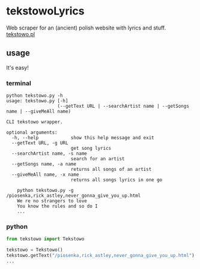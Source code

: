 # tekstowoLyrics

Web scraper for an (ancient) polish website with lyrics and stuff.
[tekstowo.pl](http://www.tekstowo.pl/)

## usage

It's easy!

### terminal

```shell
python tekstowo.py -h
usage: tekstowo.py [-h]
                   (--getText URL | --searchArtist name | --getSongs name | --giveMeAll name)

CLI tekstowo wrapper.

optional arguments:
  -h, --help            show this help message and exit
  --getText URL, -g URL
                        get song lyrics
  --searchArtist name, -s name
                        search for an artist
  --getSongs name, -a name
                        returns all songs of an artist
  --giveMeAll name, -x name
                        returns all songs lyrics in one go

    python tekstowo.py -g /piosenka,rick_astley,never_gonna_give_you_up.html
    We re no strangers to love
    You know the rules and so do I
    ...
```

### python

```python
from tekstowo import Tekstowo

tekstowo = Tekstowo()
tekstowo.getText("/piosenka,rick_astley,never_gonna_give_you_up.html")
...
```
